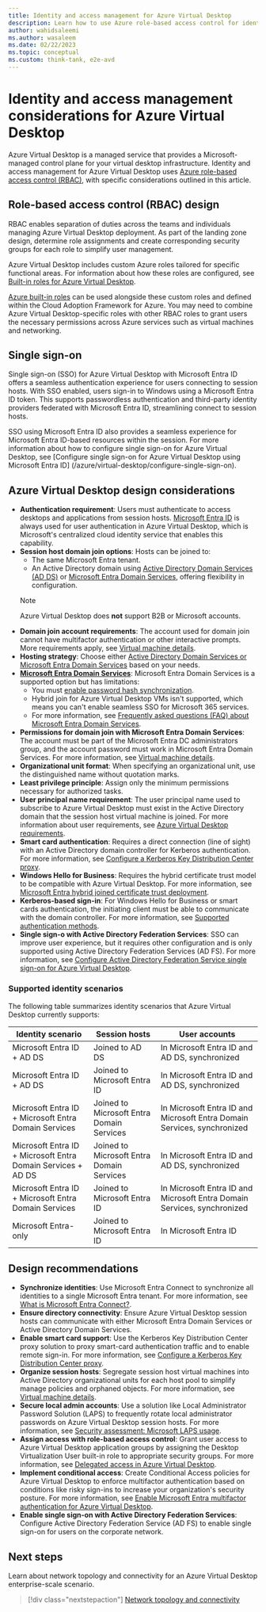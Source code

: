 ```yaml
---
title: Identity and access management for Azure Virtual Desktop
description: Learn how to use Azure role-based access control for identity and access management in your virtual desktop infrastructure.
author: wahidsaleemi
ms.author: wasaleem
ms.date: 02/22/2023
ms.topic: conceptual
ms.custom: think-tank, e2e-avd
---
```


# Identity and access management considerations for Azure Virtual Desktop

Azure Virtual Desktop is a managed service that provides a Microsoft-managed control plane for your virtual desktop infrastructure. Identity and access management for Azure Virtual Desktop uses [Azure role-based access control (RBAC)](/azure/role-based-access-control/overview), with specific considerations outlined in this article.

## Role-based access control (RBAC) design

RBAC enables separation of duties across the teams and individuals managing Azure Virtual Desktop deployment. As part of the landing zone design, determine role assignments and create corresponding security groups for each role to simplify user management.

Azure Virtual Desktop includes custom Azure roles tailored for specific functional areas. For information about how these roles are configured, see [Built-in roles for Azure Virtual Desktop](/azure/virtual-desktop/rbac).

[Azure built-in roles](/azure/role-based-access-control/built-in-roles) can be used alongside these custom roles and defined within the Cloud Adoption Framework for Azure. You may need to combine Azure Virtual Desktop-specific roles with other RBAC roles to grant users the necessary permissions across Azure services such as virtual machines and networking.

## Single sign-on
Single sign-on (SSO) for Azure Virtual Desktop with Microsoft Entra ID offers a seamless authentication experience for users connecting to session hosts. With SSO enabled, users sign-in to Windows using a Microsoft Entra ID token. This supports passwordless authentication and third-party identity providers federated with Microsoft Entra ID, streamlining connect to session hosts.

SSO using Microsoft Entra ID also provides a seamless experience for Microsoft Entra ID-based resources within the session. For more information about how to configure single sign-on for Azure Virtual Desktop, see [Configure single sign-on for Azure Virtual Desktop using Microsoft Entra ID] (/azure/virtual-desktop/configure-single-sign-on).

## Azure Virtual Desktop design considerations

- **Authentication requirement**: Users must authenticate to access desktops and applications from session hosts. [Microsoft Entra ID](/entra/fundamentals/whatis) is always used for user authentication in Azure Virtual Desktop, which is Microsoft's centralized cloud identity service that enables this capability.
- **Session host domain join options**: Hosts can be joined to:
  - The same Microsoft Entra tenant.
  - An Active Directory domain using [Active Directory Domain Services (AD DS)](/windows-server/identity/ad-ds/get-started/virtual-dc/active-directory-domain-services-overview) or [Microsoft Entra Domain Services](/entra/identity/domain-services/overview), offering flexibility in configuration.
  > [!NOTE]
  > Azure Virtual Desktop does **not** support B2B or Microsoft accounts.
- **Domain join account requirements**: The account used for domain join cannot have multifactor authentication or other interactive prompts. More requirements apply, see [Virtual machine details](/azure/virtual-desktop/create-host-pools-azure-marketplace#virtual-machine-details).
- **Hosting strategy**: Choose either [Active Directory Domain Services or Microsoft Entra Domain Services](/entra/identity/domain-services/compare-identity-solutions) based on your needs.
- [**Microsoft Entra Domain Services**](/entra/identity/domain-services//): Microsoft Entra Domain Services is a supported option but has limitations:
  - You must [enable password hash synchronization](/entra/identity/domain-services/tutorial-configure-password-hash-sync).
  - Hybrid join for Azure Virtual Desktop VMs isn't supported, which means you can't enable seamless SSO for Microsoft 365 services.
  - For more information, see [Frequently asked questions (FAQ) about Microsoft Entra Domain Services](/entra/identity/domain-services//faqs).
- **Permissions for domain join with Microsoft Entra Domain Services**: The account must be part of the Microsoft Entra DC administrators group, and the account password must work in Microsoft Entra Domain Services. For more information, see [Virtual machine details](/azure/virtual-desktop/create-host-pools-azure-marketplace#virtual-machine-details).
- **Organizational unit format**: When specifying an organizational unit, use the distinguished name without quotation marks.
- **Least privilege principle**: Assign only the minimum permissions necessary for authorized tasks.
- **User principal name requirement**: The user principal name used to subscribe to Azure Virtual Desktop must exist in the Active Directory domain that the session host virtual machine is joined. For more information about user requirements, see [Azure Virtual Desktop requirements](/azure/virtual-desktop/overview#requirements).
- **Smart card authentication**: Requires a direct connection (line of sight) with an Active Directory domain controller for Kerberos authentication. For more information, see [Configure a Kerberos Key Distribution Center proxy](/azure/virtual-desktop/key-distribution-center-proxy).
- **Windows Hello for Business**: Requires the hybrid certificate trust model to be compatible with Azure Virtual Desktop. For more information, see [Microsoft Entra hybrid joined certificate trust deployment](/windows/security/identity-protection/hello-for-business/hello-hybrid-cert-trust).
- **Kerberos-based sign-in**: For Windows Hello for Business or smart cards authentication, the initiating client must be able to communicate with the domain controller. For more information, see [Supported authentication methods](/azure/virtual-desktop/authentication).
- **Single sign-o with Active Directory Federation Services**: SSO can improve user experience, but it requires other configuration and is only supported using Active Directory Federation Services (AD FS). For more information, see [Configure Active Directory Federation Service single sign-on for Azure Virtual Desktop](/azure/virtual-desktop/configure-adfs-sso).

### Supported identity scenarios

The following table summarizes identity scenarios that Azure Virtual Desktop currently supports:

| Identity scenario | Session hosts | User accounts |
|--|--|--|
| Microsoft Entra ID + AD DS | Joined to AD DS | In Microsoft Entra ID and AD DS, synchronized |
| Microsoft Entra ID + AD DS | Joined to Microsoft Entra ID | In Microsoft Entra ID and AD DS, synchronized |
| Microsoft Entra ID + Microsoft Entra Domain Services | Joined to Microsoft Entra Domain Services | In Microsoft Entra ID and Microsoft Entra Domain Services, synchronized |
| Microsoft Entra ID + Microsoft Entra Domain Services + AD DS | Joined to Microsoft Entra Domain Services | In Microsoft Entra ID and AD DS, synchronized |
| Microsoft Entra ID + Microsoft Entra Domain Services | Joined to Microsoft Entra ID | In Microsoft Entra ID and Microsoft Entra Domain Services, synchronized|
| Microsoft Entra-only | Joined to Microsoft Entra ID | In Microsoft Entra ID |


## Design recommendations

- **Synchronize identities**: Use Microsoft Entra Connect to synchronize all identities to a single Microsoft Entra tenant. For more information, see [What is Microsoft Entra Connect?](/entra/identity/hybrid/connect/whatis-azure-ad-connect).
- **Ensure directory connectivity**: Ensure Azure Virtual Desktop session hosts can communicate with either Microsoft Entra Domain Services or Active Directory Domain Services.
- **Enable smart card support**: Use the Kerberos Key Distribution Center proxy solution to proxy smart-card authentication traffic and to enable remote sign-in. For more information, see [Configure a Kerberos Key Distribution Center proxy](/azure/virtual-desktop/key-distribution-center-proxy).
- **Organize session hosts**: Segregate session host virtual machines into Active Directory organizational units for each host pool to simplify manage policies and orphaned objects. For more information, see [Virtual machine details](/azure/virtual-desktop/create-host-pools-azure-marketplace#virtual-machine-details).
- **Secure local admin accounts**: Use a solution like Local Administrator Password Solution (LAPS) to frequently rotate local administrator passwords on Azure Virtual Desktop session hosts. For more information, see [Security assessment: Microsoft LAPS usage](/defender-for-identity/cas-isp-laps).
- **Assign access with role-based access control**: Grant user access to Azure Virtual Desktop application groups by assigning the Desktop Virtualization User built-in role to appropriate security groups. For more information, see [Delegated access in Azure Virtual Desktop](/azure/virtual-desktop/delegated-access-virtual-desktop).
- **Implement conditional access**: Create Conditional Access policies for Azure Virtual Desktop to enforce multifactor authentication based on conditions like risky sign-ins to increase your organization's security posture. For more information, see [Enable Microsoft Entra multifactor authentication for Azure Virtual Desktop](/azure/virtual-desktop/set-up-mfa).
- **Enable single sign-on with Active Directory Federation Services**: Configure Active Directory Federation Service (AD FS) to enable single sign-on for users on the corporate network.

## Next steps

Learn about network topology and connectivity for an Azure Virtual Desktop enterprise-scale scenario.

> [!div class="nextstepaction"]
> [Network topology and connectivity](./eslz-network-topology-and-connectivity.md)

